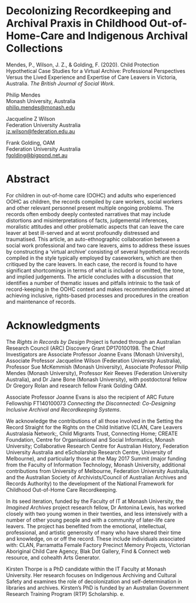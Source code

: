 # Decolonizing Recordkeeping and Archival Praxis in Childhood Out-of-Home-Care and Indigenous Archival Collections

Mendes, P., Wilson, J. Z., & Golding, F. (2020). Child Protection Hypothetical Case Studies for a Virtual Archive: Professional Perspectives Versus the Lived Experience and Expertise of Care Leavers in Victoria, Australia. _The British Journal of Social Work_.

Philip Mendes \
Monash University, Australia \
philip.mendes@monash.edu

Jacqueline Z Wilson \
Federation University Australia \
jz.wilson@federation.edu.au 

Frank Golding, OAM \
Federation University Australia \
fgolding@bigpond.net.au 


# Abstract 

For children in out-of-home care (OOHC) and adults who experienced OOHC as children, the records compiled by care workers, social workers and other relevant personnel present multiple ongoing problems. The records often embody deeply contested narratives that may include distortions and misinterpretations of facts, judgemental inferences, moralistic attitudes and other problematic aspects that can leave the care leaver at best ill-served and at worst profoundly distressed and traumatised. This article, an auto-ethnographic collaboration between a social work professional and two care leavers, aims to address these issues by constructing a ‘virtual archive’ consisting of several hypothetical records compiled in the style typically employed by caseworkers, which are then critiqued by the care leavers. In each case, the record is found to have significant shortcomings in terms of what is included or omitted, the tone, and implied judgements. The article concludes with a discussion that identifies a number of thematic issues and pitfalls intrinsic to the task of record-keeping in the OOHC context and makes recommendations aimed at achieving inclusive, rights-based processes and procedures in the creation and maintenance of records.

# Acknowledgments

The _Rights in Records by Design_ Project is funded through an Australian Research Council (ARC) Discovery Grant DP170100198. The Chief Investigators are Associate Professor Joanne Evans (Monash University), Associate Professor Jacqueline Wilson (Federation University Australia), Professor Sue McKemmish (Monash University), Associate Professor Philip Mendes (Monash University), Professor Keir Reeves (Federation University Australia), and Dr Jane Bone (Monash University), with postdoctoral fellow Dr Gregory Rolan and research fellow Frank Golding OAM.

Associate Professor Joanne Evans is also the recipient of ARC Future Fellowship FT140100073 _Connecting the Disconnected: Co-Designing Inclusive Archival and Recordkeeping Systems_.

We acknowledge the contributions of all those involved in the Setting the Record Straight for the Rights on the Child Initiative (CLAN, Care Leavers Australasia Network;, Child Migrants Trust, Connecting Home; CREATE Foundation, Centre for Organisational and Social Informatics, Monash University; Collaborative Research Centre for Australian History, Federation University Australia and eScholarship Research Centre, University of Melbourne), and particularly those at the May 2017 Summit (major funding from the Faculty of Information Technology, Monash University, additional contributions from University of Melbourne, Federation University Australia, and the Australian Society of Archivists/Council of Australian Archives and Records Authority) to the development of the National Framework for Childhood Out-of-Home Care Recordkeeping.

In its seed iteration, funded by the Faculty of IT at Monash University, the _Imagined Archives_ project research fellow, Dr Antonina Lewis, has worked closely with two young women in their twenties, and less intensively with a number of other young people and with a community of later-life care leavers. The project has benefited from the emotional, intellectual, professional, and artistic generosity of many who have shared their time and knowledge, on or off the record. These include individuals associated with: CLAN, Parramatta Female Factory Precinct Memory Projects, Victorian Aboriginal Child Care Agency, Blak Dot Gallery, Find & Connect web resource, and cohealth Arts Generator.

Kirsten Thorpe is a PhD candidate within the IT Faculty at Monash University. Her research focuses on Indigenous Archiving and Cultural Safety and examines the role of decolonization and self-determination in libraries and archives. Kirsten’s PhD is funded by an Australian Government Research Training Program (RTP) Scholarship.
e.
